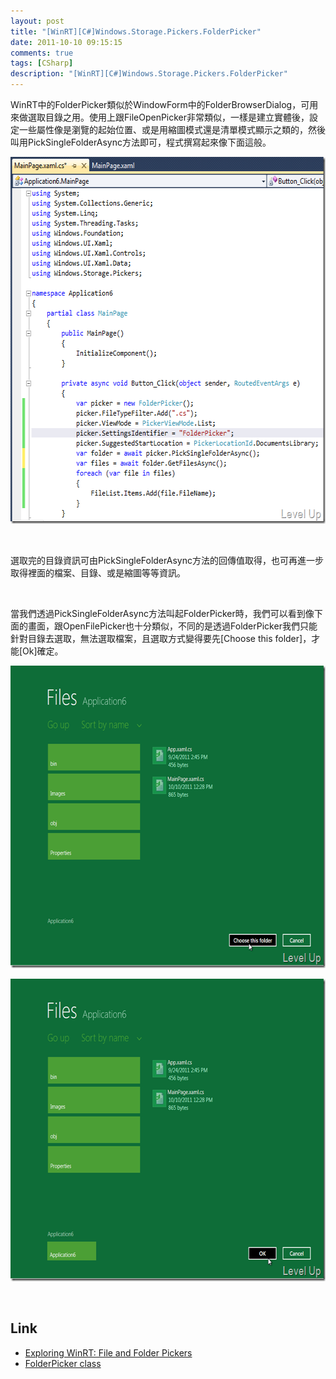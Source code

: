 ```yaml
---
layout: post
title: "[WinRT][C#]Windows.Storage.Pickers.FolderPicker"
date: 2011-10-10 09:15:15
comments: true
tags: [CSharp]
description: "[WinRT][C#]Windows.Storage.Pickers.FolderPicker"
---
```

<p>WinRT中的FolderPicker類似於WindowForm中的FolderBrowserDialog，可用來做選取目錄之用。使用上跟FileOpenPicker非常類似，一樣是建立實體後，設定一些屬性像是瀏覽的起始位置、或是用縮圖模式還是清單模式顯示之類的，然後叫用PickSingleFolderAsync方法即可，程式撰寫起來像下面這般。</p>  <p><img style="border-bottom: 0px; border-left: 0px; border-top: 0px; border-right: 0px" border="0" alt="image" src="\images\posts\40780\image_thumb_2.png" width="600" height="587" /></a></p>  <p> </p>  <p>選取完的目錄資訊可由PickSingleFolderAsync方法的回傳值取得，也可再進一步取得裡面的檔案、目錄、或是縮圖等等資訊。</p>  <p> </p>  <p>當我們透過PickSingleFolderAsync方法叫起FolderPicker時，我們可以看到像下面的畫面，跟OpenFilePicker也十分類似，不同的是透過FolderPicker我們只能針對目錄去選取，無法選取檔案，且選取方式變得要先[Choose this folder]，才能[Ok]確定。</p>  <p><a href="http://files.dotblogs.com.tw/larrynung/1110/WinRTCWindows.Storage.Picke.FolderPicker_12AF1/image_2.png"><img style="border-bottom: 0px; border-left: 0px; border-top: 0px; border-right: 0px" border="0" alt="image" src="\images\posts\40780\image_thumb.png" width="633" height="484" /></a> </p>  <p><a href="http://files.dotblogs.com.tw/larrynung/1110/WinRTCWindows.Storage.Picke.FolderPicker_12AF1/image_4.png"><img style="border-bottom: 0px; border-left: 0px; border-top: 0px; border-right: 0px" border="0" alt="image" src="\images\posts\40780\image_thumb_1.png" width="633" height="484" /></a> </p>  <p> </p>  <h2>Link</h2>  <ul>   <li><a href="http://lunarfrog.com/blog/2011/10/07/winrt-file-and-folder-pickers/" target="_blank">Exploring WinRT: File and Folder Pickers</a></li>    <li><a href="http://msdn.microsoft.com/en-us/library/windows/apps/br207881(v=VS.85).aspx" target="_blank">FolderPicker class</li> </ul>